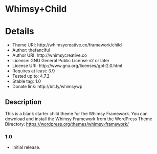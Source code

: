 # Whimsy+Child
<h1>Details</h1>
<ul>
	<li>Theme URI: http://whimsycreative.co/framework/child</li>
	<li>Author: thefanciful</li>
	<li>Author URI: http://whimsycreative.co</li>
	<li>License: GNU General Public License v2 or later</li>
	<li>License URI: http://www.gnu.org/licenses/gpl-2.0.html</li>
	<li>Requires at least: 3.9</li>
	<li>Tested up to: 4.7.2</li>
	<li>Stable tag: 1.0</li>
	<li>Donate link: http://bit.ly/whimsywp</li>
</ul>

## Description
This is a blank starter child theme for the Whimsy Framework. You can download and install the Whimsy Framework from the WordPress Theme Directory: https://wordpress.org/themes/whimsy-framework/

### 1.0
* Initial release.